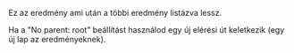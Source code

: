 Ez az eredmény ami után a többi eredmény listázva lessz.

Ha a "No parent: root" beállítást használod egy új elérési út keletkezik (egy új lap az eredményeknek).